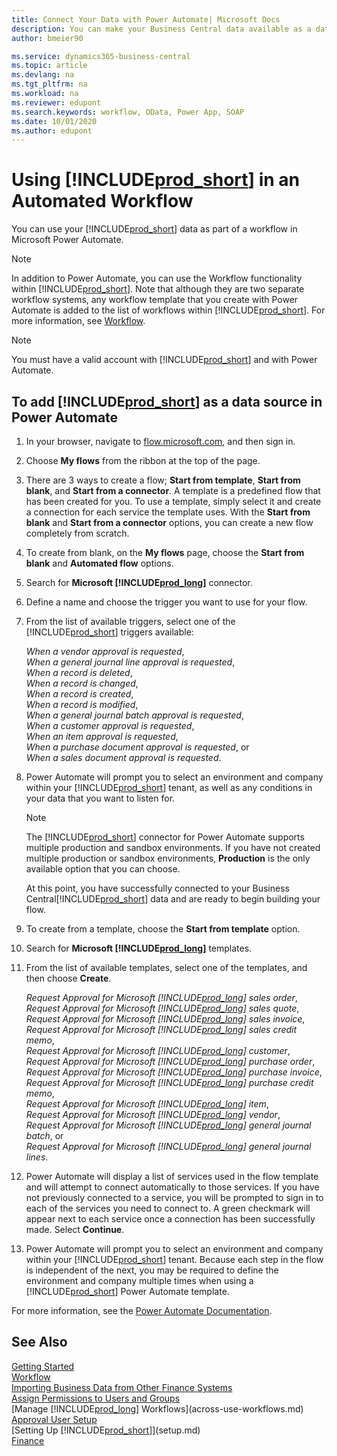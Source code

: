 ```yaml
---
title: Connect Your Data with Power Automate| Microsoft Docs
description: You can make your Business Central data available as a data source and specify an OData URL of your web services to build an automated workflow.
author: bmeier90

ms.service: dynamics365-business-central
ms.topic: article
ms.devlang: na
ms.tgt_pltfrm: na
ms.workload: na
ms.reviewer: edupont
ms.search.keywords: workflow, OData, Power App, SOAP
ms.date: 10/01/2020
ms.author: edupont
---
```


# Using [!INCLUDE[prod_short](includes/prod_short.md)] in an Automated Workflow

You can use your [!INCLUDE[prod_short](includes/prod_short.md)] data as part of a workflow in Microsoft Power Automate.

> [!NOTE]
> In addition to Power Automate, you can use the Workflow functionality within [!INCLUDE[prod_short](includes/prod_short.md)]. Note that although they are two separate workflow systems, any workflow template that you create with Power Automate is added to the list of workflows  within [!INCLUDE[prod_short](includes/prod_short.md)]. For more information, see [Workflow](across-workflow.md).  

> [!NOTE]  
> You must have a valid account with [!INCLUDE[prod_short](includes/prod_short.md)] and with Power Automate.  

## To add [!INCLUDE[prod_short](includes/prod_short.md)] as a data source in Power Automate

1. In your browser, navigate to [flow.microsoft.com](https://flow.microsoft.com), and then sign in.
2. Choose **My flows** from the ribbon at the top of the page.
3. There are 3 ways to create a flow; **Start from template**, **Start from blank**, and **Start from a connector**. A template is a predefined flow that has been created for you. To use a template, simply select it and create a connection for each service the template uses. With the **Start from blank** and **Start from a connector** options, you can create a new flow completely from scratch.
4. To create from blank, on the **My flows** page, choose the **Start from blank** and **Automated flow** options.
5. Search for **Microsoft [!INCLUDE[prod_long](includes/prod_long.md)]** connector.
6. Define a name and choose the trigger you want to use for your flow.
7. From the list of available triggers, select one of the [!INCLUDE[prod_short](includes/prod_short.md)] triggers available:  

    *When a vendor approval is requested*,  
    *When a general journal line approval is requested*,  
    *When a record is deleted*,  
    *When a record is changed*,  
    *When a record is created*,  
    *When a record is modified*,  
    *When a general journal batch approval is requested*,  
    *When a customer approval is requested*,  
    *When an item approval is requested*,  
    *When a purchase document approval is requested*, or  
    *When a sales document approval is requested*.

8. Power Automate will prompt you to select an environment and company within your [!INCLUDE[prod_short](includes/prod_short.md)] tenant, as well as any conditions in your data that you want to listen for.

    > [!NOTE]
    > The [!INCLUDE[prod_short](includes/prod_short.md)] connector for Power Automate supports multiple production and sandbox environments. If you have not created multiple production or sandbox environments, **Production** is the only available option that you can choose.  

    At this point, you have successfully connected to your Business Central[!INCLUDE[prod_short](includes/prod_short.md)] data and are ready to begin building your flow.

9. To create from a template, choose the **Start from template** option.
10. Search for **Microsoft [!INCLUDE[prod_long](includes/prod_long.md)]** templates.
11. From the list of available templates, select one of the templates, and then choose **Create**.  

    *Request Approval for Microsoft [!INCLUDE[prod_long](includes/prod_long.md)] sales order*,  
    *Request Approval for Microsoft [!INCLUDE[prod_long](includes/prod_long.md)] sales quote*,  
    *Request Approval for Microsoft [!INCLUDE[prod_long](includes/prod_long.md)] sales invoice*,  
    *Request Approval for Microsoft [!INCLUDE[prod_long](includes/prod_long.md)] sales credit memo*,  
    *Request Approval for Microsoft [!INCLUDE[prod_long](includes/prod_long.md)] customer*,  
    *Request Approval for Microsoft [!INCLUDE[prod_long](includes/prod_long.md)] purchase order*,  
    *Request Approval for Microsoft [!INCLUDE[prod_long](includes/prod_long.md)] purchase invoice*,  
    *Request Approval for Microsoft [!INCLUDE[prod_long](includes/prod_long.md)] purchase credit memo*,  
    *Request Approval for Microsoft [!INCLUDE[prod_long](includes/prod_long.md)] item*,  
    *Request Approval for Microsoft [!INCLUDE[prod_long](includes/prod_long.md)] vendor*,  
    *Request Approval for Microsoft [!INCLUDE[prod_long](includes/prod_long.md)] general journal batch*, or    
    *Request Approval for Microsoft [!INCLUDE[prod_long](includes/prod_long.md)] general journal lines*.  
12. Power Automate will display a list of services used in the flow template and will attempt to connect automatically to those services. If you have not previously connected to a service, you will be prompted to sign in to each of the services you need to connect to. A green checkmark will appear next to each service once a connection has been successfully made. Select **Continue**.
13. Power Automate will prompt you to select an environment and company within your [!INCLUDE[prod_short](includes/prod_short.md)] tenant. Because each step in the flow is independent of the next, you may be required to define the environment and company multiple times when using a [!INCLUDE[prod_short](includes/prod_short.md)] Power Automate template.

For more information, see the [Power Automate Documentation](/power-automate/getting-started).

## See Also

[Getting Started](product-get-started.md)  
[Workflow](across-workflow.md)  
[Importing Business Data from Other Finance Systems](across-import-data-configuration-packages.md)  
[Assign Permissions to Users and Groups](ui-define-granular-permissions.md)  
[Manage [!INCLUDE[prod_long](includes/prod_long.md)] Workflows](across-use-workflows.md)  
[Approval User Setup](across-how-to-set-up-approval-users.md)  
[Setting Up [!INCLUDE[prod_short](includes/prod_short.md)]](setup.md)  
[Finance](finance.md)  
